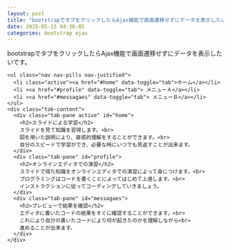 ```yaml
---
layout: post
title: "bootstrapでタブをクリックしたらAjax機能で画面遷移せずにデータを表示したい"
date: 2015-05-15 04:36:05
categories: bootstrap ajax
---
```

<p>bootstrapでタブをクリックしたらAjax機能で画面遷移せずにデータを表示したいです。</p>

<pre><code>&lt;ul class="nav nav-pills nav-justified"&gt;
  &lt;li class="active"&gt;&lt;a href="#home" data-toggle="tab"&gt;ホーム&lt;/a&gt;&lt;/li&gt;
  &lt;li &gt;&lt;a href="#profile" data-toggle="tab"&gt; メニューＡ&lt;/a&gt;&lt;/li&gt;
  &lt;li &gt;&lt;a href="#messagaes" data-toggle="tab"&gt; メニューＢ&lt;/a&gt;&lt;/li&gt;
&lt;/ul&gt;
&lt;div class="tab-content"&gt;
  &lt;div class="tab-pane active" id="home"&gt;
    &lt;h2&gt;スライドによる学習&lt;/h2&gt;
    スライドを見て知識を習得します。&lt;br&gt;
    図を用いた説明により、直感的理解をすることができます。&lt;br&gt;
    自分のスピードで学習ができ、必要な時にいつでも見返すことが出来ます。
  &lt;/div&gt;
  &lt;div class="tab-pane" id="profile"&gt;
    &lt;h2&gt;オンラインエディタでの演習&lt;/h2&gt;
    スライドで得た知識をオンラインエディタでの演習によって身につけます。&lt;br&gt;
    プログラミングはコードを書くことによってはじめて上達します。&lt;br&gt;
    インストラクションに従ってコーディングしていきましょう。
  &lt;/div&gt;
  &lt;div class="tab-pane" id="messagaes"&gt;
    &lt;h2&gt;プレビューで結果を確認&lt;/h2&gt;
    エディタに書いたコードの結果をすぐに確認することができます。&lt;br&gt;
    これにより自分の書いたコードにより何が起きたのかを理解しながら&lt;br&gt;
    進めることが出来ます。
  &lt;/div&gt;
&lt;/div&gt;
</code></pre>
